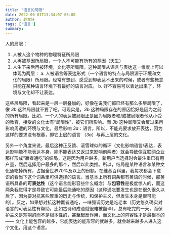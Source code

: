 ```yaml
---
title: "语言的局限"
date: 2022-06-01T13:34:07-05:00
author: 赵文轩
tags: ['语言']
summary: 
---
```


人的局限：
1. 人被人这个物种的物理特征所局限
2. 人再被基因所局限，一个人不可能有所有的基因（天生）
3. 人生下来后再被环境，文化等所局限。这种局限从语言与表达这一维度上可以体现为两层：
   a. 人被语言等表达形式（一个语言的特点与局限源于环境和文化的局限）所局限。经常有想到、感受到却表达不出来的时候，或者有些概念只能在某种语言环境下有最好的语言对应。
   b. 好不容易可以表达出来了，环境与文化却不让表达。

这些层局限，看起来是一层一层叠加的，好像在说我们都已经有那么多层局限了，像 *3b* 这种局限就不要了吧。可现实是，*3b* 这种局限存在的原因恰好是因为之前的所有局限。比如，一个人的表达被局限正是因为局限者和/或被局限者他从小受的教育，接受的文化太有“局限性”，被它们所影响。而 *3b* 这种局限又会反过来再影响周遭的环境与文化，最后影响 *3a*：语言。所以，不能光要求放开表达，因为这样的要求没有根基，即它上层的语言 （*3a*）与再上层的文化。

另外一个角度来说，最后这种正反馈、滚雪球似的循环（文化影响语言/表达，表达影响能不能表达本身，能不能表达又返过来影响前两者）就会导致像互联网企业那样形成“赢者通吃”的结局，这是因为用户越多，新用户当选择时会最注重已有用户量，然后选择用户最多的那个，然后以此类推。所以，结局是某种语言和某种文化通吃掉所有，占据全世界70%及以上的份额。在维基百科里，我每次都会下意识的看当下这个词条里可供选择的语言。当基本上所有词条都有英语的时候，那英语所具备的**可表达性**（这个语言能形容些什么概念）与**包容性**是极度惊人的，而这两条我觉得才是导致它可能最后能通吃的原因（这种通吃要发生也是在很久很久以后了，因为要对抗某些厚重的历史与传统，和保护主义，但发生本身是很可能的）。反之，如果想对抗这种赢者通吃，一味强调历史是吃老本（历史悠久确实对语言的可表达性有帮助，比如古诗和成语就很难被翻译），总有吃完的一天，而保护主义是短期的而不是根本性的，甚至起反作用，而文化上的包容性才是最根本的 —— 文化上能包容的越多，它能表达的能形容的就越多，就会越来越多人进入这个文化，用这个语言。

